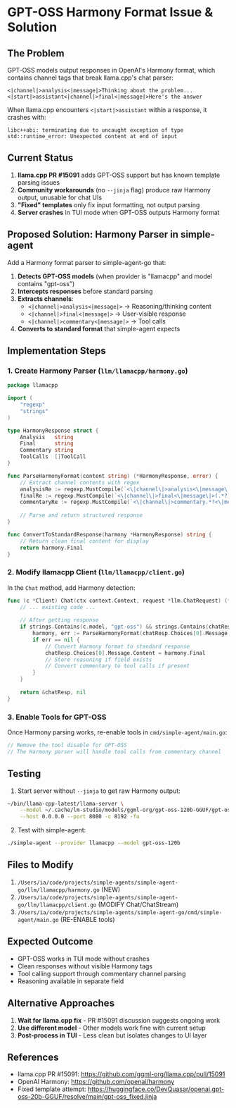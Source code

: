 # GPT-OSS Harmony Format Issue & Solution

## The Problem

GPT-OSS models output responses in OpenAI's Harmony format, which contains channel tags that break llama.cpp's chat parser:

```
<|channel|>analysis<|message|>Thinking about the problem...<|start|>assistant<|channel|>final<|message|>Here's the answer
```

When llama.cpp encounters `<|start|>assistant` within a response, it crashes with:
```
libc++abi: terminating due to uncaught exception of type std::runtime_error: Unexpected content at end of input
```

## Current Status

1. **llama.cpp PR #15091** adds GPT-OSS support but has known template parsing issues
2. **Community workarounds** (no `--jinja` flag) produce raw Harmony output, unusable for chat UIs
3. **"Fixed" templates** only fix input formatting, not output parsing
4. **Server crashes** in TUI mode when GPT-OSS outputs Harmony format

## Proposed Solution: Harmony Parser in simple-agent

Add a Harmony format parser to simple-agent-go that:

1. **Detects GPT-OSS models** (when provider is "llamacpp" and model contains "gpt-oss")
2. **Intercepts responses** before standard parsing
3. **Extracts channels**:
   - `<|channel|>analysis<|message|>` → Reasoning/thinking content
   - `<|channel|>final<|message|>` → User-visible response
   - `<|channel|>commentary<|message|>` → Tool calls
4. **Converts to standard format** that simple-agent expects

## Implementation Steps

### 1. Create Harmony Parser (`llm/llamacpp/harmony.go`)
```go
package llamacpp

import (
    "regexp"
    "strings"
)

type HarmonyResponse struct {
    Analysis   string
    Final      string
    Commentary string
    ToolCalls  []ToolCall
}

func ParseHarmonyFormat(content string) (*HarmonyResponse, error) {
    // Extract channel contents with regex
    analysisRe := regexp.MustCompile(`<\|channel\|>analysis<\|message\|>(.*?)(?:<\|start\|>|<\|end\|>|$)`)
    finalRe := regexp.MustCompile(`<\|channel\|>final<\|message\|>(.*?)(?:<\|return\|>|<\|end\|>|$)`)
    commentaryRe := regexp.MustCompile(`<\|channel\|>commentary.*?<\|message\|>(.*?)(?:<\|call\|>|<\|end\|>|$)`)
    
    // Parse and return structured response
}

func ConvertToStandardResponse(harmony *HarmonyResponse) string {
    // Return clean final content for display
    return harmony.Final
}
```

### 2. Modify llamacpp Client (`llm/llamacpp/client.go`)

In the `Chat` method, add Harmony detection:
```go
func (c *Client) Chat(ctx context.Context, request *llm.ChatRequest) (*llm.ChatResponse, error) {
    // ... existing code ...
    
    // After getting response
    if strings.Contains(c.model, "gpt-oss") && strings.Contains(chatResp.Choices[0].Message.Content, "<|channel|>") {
        harmony, err := ParseHarmonyFormat(chatResp.Choices[0].Message.Content)
        if err == nil {
            // Convert Harmony format to standard response
            chatResp.Choices[0].Message.Content = harmony.Final
            // Store reasoning if field exists
            // Convert commentary to tool calls if present
        }
    }
    
    return &chatResp, nil
}
```

### 3. Enable Tools for GPT-OSS

Once Harmony parsing works, re-enable tools in `cmd/simple-agent/main.go`:
```go
// Remove the tool disable for GPT-OSS
// The Harmony parser will handle tool calls from commentary channel
```

## Testing

1. Start server without `--jinja` to get raw Harmony output:
```bash
~/bin/llama-cpp-latest/llama-server \
    --model ~/.cache/lm-studio/models/ggml-org/gpt-oss-120b-GGUF/gpt-oss-120b-mxfp4-00001-of-00003.gguf \
    --host 0.0.0.0 --port 8080 -c 8192 -fa
```

2. Test with simple-agent:
```bash
./simple-agent --provider llamacpp --model gpt-oss-120b
```

## Files to Modify

1. `/Users/ia/code/projects/simple-agents/simple-agent-go/llm/llamacpp/harmony.go` (NEW)
2. `/Users/ia/code/projects/simple-agents/simple-agent-go/llm/llamacpp/client.go` (MODIFY Chat/ChatStream)
3. `/Users/ia/code/projects/simple-agents/simple-agent-go/cmd/simple-agent/main.go` (RE-ENABLE tools)

## Expected Outcome

- GPT-OSS works in TUI mode without crashes
- Clean responses without visible Harmony tags
- Tool calling support through commentary channel parsing
- Reasoning available in separate field

## Alternative Approaches

1. **Wait for llama.cpp fix** - PR #15091 discussion suggests ongoing work
2. **Use different model** - Other models work fine with current setup
3. **Post-process in TUI** - Less clean but isolates changes to UI layer

## References

- llama.cpp PR #15091: https://github.com/ggml-org/llama.cpp/pull/15091
- OpenAI Harmony: https://github.com/openai/harmony
- Fixed template attempt: https://huggingface.co/DevQuasar/openai.gpt-oss-20b-GGUF/resolve/main/gpt-oss_fixed.jinja